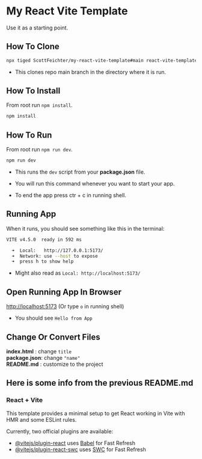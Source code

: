 # My React Vite Template

Use it as a starting point.

## How To Clone

```sh
npx tiged ScottFeichter/my-react-vite-template#main react-vite-template
```

- This clones repo main branch in the directory where it is run.

## How To Install

From root run `npm install`.

```sh
npm install
```

## How To Run

From root run `npm run dev`.

```sh
npm run dev
```

- This runs the `dev` script from your __package.json__ file.

- You will run this command whenever you want to start your app.

- To end the app press ctr + c in running shell.

## Running App

When it runs, you should see something like this in the terminal:

```bash
VITE v4.5.0  ready in 592 ms

  ➜  Local:   http://127.0.0.1:5173/
  ➜  Network: use --host to expose
  ➜  press h to show help
```
- Might also read as `Local: http://localhost:5173/`

## Open Running App In Browser

[http://localhost:5173](http://localhost:5173) (Or type `o` in running shell)

- You should see `Hello from App`

## Change Or Convert Files

__index.html__  : change `title` \
__package.json__: change `"name"` \
__README.md__   : customize to the project

## Here is some info from the previous README.md

### React + Vite

This template provides a minimal setup to get React working in Vite with HMR and some ESLint rules.

Currently, two official plugins are available:

- [@vitejs/plugin-react](https://github.com/vitejs/vite-plugin-react/blob/main/packages/plugin-react/README.md) uses [Babel](https://babeljs.io/) for Fast Refresh
- [@vitejs/plugin-react-swc](https://github.com/vitejs/vite-plugin-react-swc) uses [SWC](https://swc.rs/) for Fast Refresh

